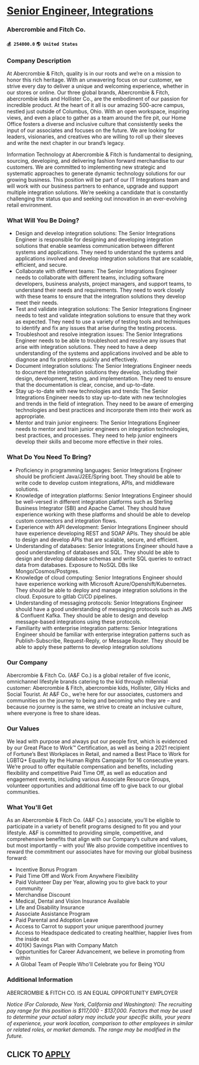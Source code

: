 # [Senior Engineer, Integrations](https://www.remotewlb.com/apply/senior-engineer-integrations)  
### Abercrombie and Fitch Co.  
#### `💰 254000.0` `🌎 United States`  

### Company Description

At Abercrombie & Fitch, quality is in our roots and we’re on a mission to honor this rich heritage. With an unwavering focus on our customer, we strive every day to deliver a unique and welcoming experience, whether in our stores or online. Our three global brands, Abercrombie & Fitch, abercrombie kids and Hollister Co., are the embodiment of our passion for incredible product. At the heart of it all is our amazing 500-acre campus, nestled just outside of Columbus, Ohio. With an open workspace, inspiring views, and even a place to gather as a team around the fire pit, our Home Office fosters a diverse and inclusive culture that consistently seeks the input of our associates and focuses on the future. We are looking for leaders, visionaries, and creatives who are willing to roll up their sleeves and write the next chapter in our brand’s legacy.

Information Technology at Abercrombie & Fitch is fundamental to designing, sourcing, developing, and delivering fashion forward merchandise to our customers. We are committed to implementing new strategic and systematic approaches to generate dynamic technology solutions for our growing business. This position will be part of our IT Integrations team and will work with our business partners to enhance, upgrade and support multiple integration solutions. We’re seeking a candidate that is constantly challenging the status quo and seeking out innovation in an ever-evolving retail environment.

### What Will You Be Doing?

  * Design and develop integration solutions: The Senior Integrations Engineer is responsible for designing and developing integration solutions that enable seamless communication between different systems and applications. They need to understand the systems and applications involved and develop integration solutions that are scalable, efficient, and secure.
  * Collaborate with different teams: The Senior Integrations Engineer needs to collaborate with different teams, including software developers, business analysts, project managers, and support teams, to understand their needs and requirements. They need to work closely with these teams to ensure that the integration solutions they develop meet their needs.
  * Test and validate integration solutions: The Senior Integrations Engineer needs to test and validate integration solutions to ensure that they work as expected. They need to use a variety of testing tools and techniques to identify and fix any issues that arise during the testing process.
  * Troubleshoot and resolve integration issues: The Senior Integrations Engineer needs to be able to troubleshoot and resolve any issues that arise with integration solutions. They need to have a deep understanding of the systems and applications involved and be able to diagnose and fix problems quickly and effectively.
  * Document integration solutions: The Senior Integrations Engineer needs to document the integration solutions they develop, including their design, development, testing, and implementation. They need to ensure that the documentation is clear, concise, and up-to-date.
  * Stay up-to-date with new technologies and trends: The Senior Integrations Engineer needs to stay up-to-date with new technologies and trends in the field of integration. They need to be aware of emerging technologies and best practices and incorporate them into their work as appropriate.
  * Mentor and train junior engineers: The Senior Integrations Engineer needs to mentor and train junior engineers on integration technologies, best practices, and processes. They need to help junior engineers develop their skills and become more effective in their roles.

### What Do You Need To Bring?

  * Proficiency in programming languages: Senior Integrations Engineer should be proficient Java/J2EE/Spring boot. They should be able to write code to develop custom integrations, APIs, and middleware solutions.
  * Knowledge of integration platforms: Senior Integrations Engineer should be well-versed in different integration platforms such as Sterling Business Integrator (SBI) and Apache Camel. They should have experience working with these platforms and should be able to develop custom connectors and integration flows.
  * Experience with API development: Senior Integrations Engineer should have experience developing REST and SOAP APIs. They should be able to design and develop APIs that are scalable, secure, and efficient.
  * Understanding of databases: Senior Integrations Engineer should have a good understanding of databases and SQL. They should be able to design and develop database schemas and write SQL queries to extract data from databases. Exposure to NoSQL DBs like Mongo/Cosmos/Postgres.
  * Knowledge of cloud computing: Senior Integrations Engineer should have experience working with Microsoft Azure/Openshift/Kubernetes. They should be able to deploy and manage integration solutions in the cloud. Exposure to gitlab CI/CD pipelines.
  * Understanding of messaging protocols: Senior Integrations Engineer should have a good understanding of messaging protocols such as JMS & Confluent Kafka. They should be able to design and develop message-based integrations using these protocols.
  * Familiarity with enterprise integration patterns: Senior Integrations Engineer should be familiar with enterprise integration patterns such as Publish-Subscribe, Request-Reply, or Message Router. They should be able to apply these patterns to develop integration solutions

### Our Company

Abercrombie & Fitch Co. (A&F Co.) is a global retailer of five iconic, omnichannel lifestyle brands catering to the kid through millennial customer: Abercrombie & Fitch, abercrombie kids, Hollister, Gilly Hicks and Social Tourist. At A&F Co., we’re here for our associates, customers and communities on the journey to being and becoming who they are – and because no journey is the same, we strive to create an inclusive culture, where everyone is free to share ideas.

### Our Values

We lead with purpose and always put our people first, which is evidenced by our Great Place to Work™ Certification, as well as being a 2021 recipient of Fortune’s Best Workplaces in Retail, and named a Best Place to Work for LGBTQ+ Equality by the Human Rights Campaign for 16 consecutive years. We’re proud to offer equitable compensation and benefits, including flexibility and competitive Paid Time Off, as well as education and engagement events, including various Associate Resource Groups, volunteer opportunities and additional time off to give back to our global communities.

### What You'll Get

As an Abercrombie & Fitch Co. (A&F Co.) associate, you’ll be eligible to participate in a variety of benefit programs designed to fit you and your lifestyle. A&F is committed to providing simple, competitive, and comprehensive benefits that align with our Company’s culture and values, but most importantly – with you! We also provide competitive incentives to reward the commitment our associates have for moving our global business forward:

  * Incentive Bonus Program 
  * Paid Time Off and Work From Anywhere Flexibility 
  * Paid Volunteer Day per Year, allowing you to give back to your community 
  * Merchandise Discount 
  * Medical, Dental and Vision Insurance Available 
  * Life and Disability Insurance 
  * Associate Assistance Program 
  * Paid Parental and Adoption Leave 
  * Access to Carrot to support your unique parenthood journey 
  * Access to Headspace dedicated to creating healthier, happier lives from the inside out 
  * 401(K) Savings Plan with Company Match 
  * Opportunities for Career Advancement, we believe in promoting from within 
  * A Global Team of People Who'll Celebrate you for Being YOU 

### Additional Information

ABERCROMBIE & FITCH CO. IS AN EQUAL OPPORTUNITY EMPLOYER

 _Notice (For Colorado, New York, California and Washington): The recruiting pay range for this position is $117,000 - $137,000. Factors that may be used to determine your actual salary may include your specific skills, your years of experience, your work location, comparison to other employees in similar or related roles, or market demands. The range may be modified in the future._

  
## CLICK TO [APPLY](https://www.remotewlb.com/apply/senior-engineer-integrations)

